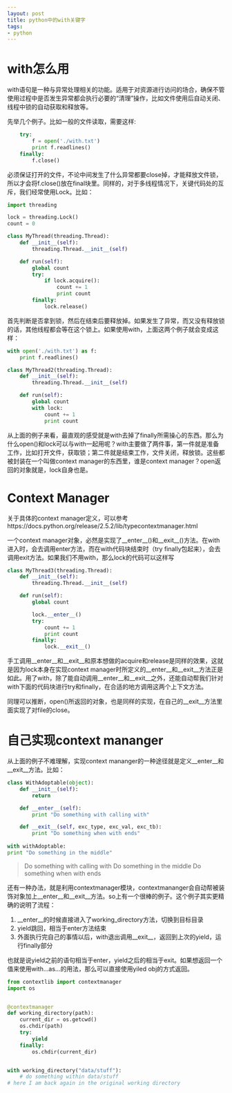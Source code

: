 ```yaml
---
layout: post
title: python中的with关键字
tags:
- python
---
```

# with怎么用
with语句是一种与异常处理相关的功能。适用于对资源进行访问的场合，确保不管使用过程中是否发生异常都会执行必要的“清理”操作，比如文件使用后自动关闭、线程中锁的自动获取和释放等。

先举几个例子。比如一般的文件读取，需要这样:

```python
    try:
        f = open('./with.txt')
        print f.readlines()
    finally:
        f.close()
```

必须保证打开的文件，不论中间发生了什么异常都要close掉，才能释放文件锁，所以才会将f.close()放在final块里。同样的，对于多线程情况下，关键代码处的互斥，我们经常使用Lock。比如：

```python
import threading

lock = threading.Lock()
count = 0

class MyThread(threading.Thread):
    def __init__(self):
        threading.Thread.__init__(self)

    def run(self):
        global count
        try:
            if lock.acquire():
                count += 1
                print count
        finally:
            lock.release()
```

首先判断是否拿到锁，然后在结束后要释放掉。如果发生了异常，而又没有释放锁的话，其他线程都会等在这个锁上。如果使用with，上面这两个例子就会变成这样：

```python
with open('./with.txt') as f:
    print f.readlines()
```

```python
class MyThread2(threading.Thread):
    def __init__(self):
        threading.Thread.__init__(self)

    def run(self):
        global count
        with lock:
            count += 1
            print count
```

从上面的例子来看，最直观的感受就是with去掉了finally所需操心的东西。那么为什么open()和lock可以与with一起用呢？with主要做了两件事，第一件就是准备工作，比如打开文件，获取锁；第二件就是结束工作，文件关闭，释放锁。这些都被封装在一个叫做context manager的东西里，谁是context manager？open返回的对象就是，lock自身也是。

# Context Manager
关于具体的context manager定义，可以参考https://docs.python.org/release/2.5.2/lib/typecontextmanager.html

一个context manager对象，必然是实现了\_\_enter\_\_()和\_\_exit\_\_()方法。在with进入时，会去调用enter方法，而在with代码块结束时（try finally包起来），会去调用exit方法。如果我们不用with，那么lock的代码可以这样写

```python
class MyThread3(threading.Thread):
    def __init__(self):
        threading.Thread.__init__(self)

    def run(self):
        global count

        lock.__enter__()
        try:
            count += 1
            print count
        finally:
            lock.__exit__()
```

手工调用\_\_enter\_\_和\_\_exit\_\_和原本想做的acquire和release是同样的效果，这就是因为lock本身在实现context manager时所定义的\_\_enter\_\_和\_\_exit\_\_方法正是如此。用了with，除了能自动调用\_\_enter\_\_和\_\_exit\_\_之外，还能自动帮我们针对with下面的代码块进行try和finally，在合适的地方调用这两个上下文方法。

同理可以推断，open()所返回的对象，也是同样的实现，在自己的__exit__方法里面实现了对file的close。

# 自己实现context mananger
从上面的例子不难理解，实现context mananger的一种途径就是定义__enter__和__exit__方法。比如：

```python
class WithAdoptable(object):
    def __init__(self):
        return

    def __enter__(self):
        print "Do something with calling with"

    def __exit__(self, exc_type, exc_val, exc_tb):
        print "Do something when with ends"
        
with withAdoptable:
print "Do something in the middle"
```

>Do something with calling with
Do something in the middle
Do something when with ends

还有一种办法，就是利用contextmanager模块，contextmananger会自动帮被装饰对象加上\_\_enter\_\_和\_\_exit\_\_方法。so上有一个很棒的例子。这个例子其实更精确的说明了流程：
1. \_\_enter\_\_的时候直接进入了working_directory方法，切换到目标目录
2. yield跳回，相当于enter方法结束
3. 外面执行完自己的事情以后，with退出调用\_\_exit\_\_，返回到上次的yield，运行finally部分

也就是说yield之前的语句相当于enter，yield之后的相当于exit。如果想返回一个值来使用with...as...的用法，那么可以直接使用yiled obj的方式返回。

```python
from contextlib import contextmanager
import os


@contextmanager
def working_directory(path):
    current_dir = os.getcwd()
    os.chdir(path)
    try:
        yield
    finally:
        os.chdir(current_dir)


with working_directory("data/stuff"):
    # do something within data/stuff
# here I am back again in the original working directory
```
